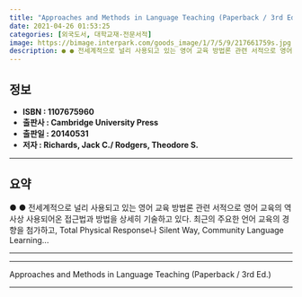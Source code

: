 ```yaml
---
title: "Approaches and Methods in Language Teaching (Paperback / 3rd Ed.)"
date: 2021-04-26 01:53:25
categories: [외국도서, 대학교재-전문서적]
image: https://bimage.interpark.com/goods_image/1/7/5/9/217661759s.jpg
description: ● ● 전세계적으로 널리 사용되고 있는 영어 교육 방법론 관련 서적으로 영어 교육의 역사상 사용되어온 접근법과 방법을 상세히 기술하고 있다. 최근의 주요한 언어 교육의 경향을 첨가하고, Total Physical Response나 Silent Way, Community Languag
---
```


## **정보**

- **ISBN : 1107675960**
- **출판사 : Cambridge University Press**
- **출판일 : 20140531**
- **저자 : Richards, Jack C./ Rodgers, Theodore S.**

------



## **요약**

●  ●  전세계적으로 널리 사용되고 있는 영어 교육 방법론 관련 서적으로 영어 교육의 역사상 사용되어온 접근법과 방법을 상세히 기술하고 있다. 최근의 주요한 언어 교육의 경향을 첨가하고, Total Physical Response나 Silent Way, Community Language Learning... 

------



------


Approaches and Methods in Language Teaching (Paperback / 3rd Ed.) 

------


